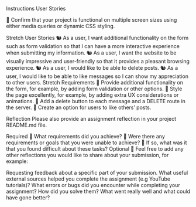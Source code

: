 Instructions
User Stories

🎯 Confirm that your project is functional on multiple screen sizes using either media queries or dynamic CSS styling.


Stretch User Stories
🐿️ As a user, I want additional functionality on the form such as form validation so that I can have a more interactive experience when submitting my information.
🐿️ As a user, I want the website to be visually impressive and user-friendly so that it provides a pleasant browsing experience.
🐿️ As a user, I would like to be able to delete posts.
🐿️ As a user, I would like to be able to like messages so I can show my appreciation to other users.
Stretch Requirements
🏹 Provide additional functionality on the form, for example, by adding form validation or other options.
🏹 Style the page excellently, for example, by adding extra UX considerations or animations.
🏹 Add a delete button to each message and a DELETE route in the server.
🏹 Create an option for users to like others’ posts.

Reflection
Please also provide an assignment reflection in your project README.md file.

Required
🎯 What requirements did you achieve?
🎯 Were there any requirements or goals that you were unable to achieve?
🎯 If so, what was it that you found difficult about these tasks?
Optional
🏹 Feel free to add any other reflections you would like to share about your submission, for example:

Requesting feedback about a specific part of your submission.
What useful external sources helped you complete the assignment (e.g YouTube tutorials)?
What errors or bugs did you encounter while completing your assignment? How did you solve them?
What went really well and what could have gone better?
